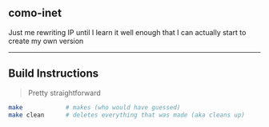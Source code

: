 ## como-inet

Just me rewriting IP until I learn it well enough that
I can actually start to create my own version


---

## Build Instructions

> Pretty straightforward

```sh
make            # makes (who would have guessed)
make clean      # deletes everything that was made (aka cleans up)
```
